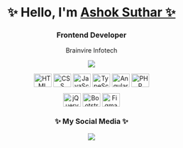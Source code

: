 <div align="center">
  <h1> ✨ Hello, I'm <a href="https://www.linkedin.com/in/lauracacique/">Ashok Suthar ✨</a> </h1>
  <h3>Frontend Developer</h3>
  <p>Brainvire Infotech</p>
  
  <p>
    <img src="https://github-readme-stats.vercel.app/api/top-langs/?username=ashoksutharbvi&layout=pie">
  </p>
  
  
<p>
  <img align="center" alt="HTML" height="30" width="40" src="https://cdn.jsdelivr.net/gh/devicons/devicon/icons/html5/html5-original.svg">
  <img align="center" alt="CSS" height="30" width="40" src="https://cdn.jsdelivr.net/gh/devicons/devicon/icons/css3/css3-original.svg">
  <img align="center" alt="JavaScript" height="30" width="40" src="https://cdn.jsdelivr.net/gh/devicons/devicon/icons/javascript/javascript-original.svg">
  <img align="center" alt="TypeScript" height="30" width="40" src="https://cdn.jsdelivr.net/gh/devicons/devicon/icons/typescript/typescript-original.svg">
  <img align="center" alt="Angular" height="30" width="40" src="https://cdn.jsdelivr.net/gh/devicons/devicon/icons/angularjs/angularjs-original.svg">
  <img align="center" alt="PHP" height="30" width="40" src="https://cdn.jsdelivr.net/gh/devicons/devicon/icons/php/php-original.svg">
</p>
  
 <p>
  <img align="center" alt="jQuery" height="30" width="40" src="https://cdn.jsdelivr.net/gh/devicons/devicon/icons/jquery/jquery-original.svg">
  <img align="center" alt="Bootstrap" height="30" width="40" src="https://cdn.jsdelivr.net/gh/devicons/devicon/icons/bootstrap/bootstrap-original.svg">
  <img align="center" alt="Figma" height="30" width="40" src="https://cdn.jsdelivr.net/gh/devicons/devicon/icons/wordpress/wordpress-plain.svg">
</p>
  
   <h3>✨ My Social Media ✨</h3>
  
  <a href="https://www.linkedin.com/in/lauracacique/"><img src="https://img.shields.io/badge/LinkedIn-0077B5?style=for-the-badge&logo=linkedin&logoColor=white"></a>

</div>
